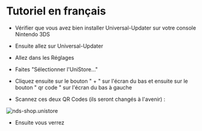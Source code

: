# Tutoriel en français

- Vérifier que vous avez bien installer Universal-Updater sur votre console Nintendo 3DS

- Ensuite allez sur Universal-Updater

- Allez dans les Réglages

- Faites "Sélectionner l'UniStore..."

- Cliquez ensuite sur le bouton " + " sur l'écran du bas et ensuite sur le bouton " qr code " sur l'écran du bas à gauche

- Scannez ces deux QR Codes (ils seront changés à l'avenir) : 

![nds-shop.unistore](https://github.com/TheRinzler65/NDS-Shop/raw/main/assets/images/qr/qrcode-nds-shop.unistore.png)


- Ensuite vous verrez

